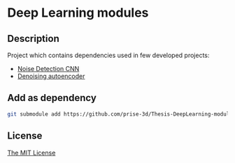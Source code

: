 # Deep Learning modules

## Description

Project which contains dependencies used in few developed projects:

- [Noise Detection CNN](https://github.com/prise-3d/Thesis-NoiseDetection-CNN.git)
- [Denoising autoencoder](https://github.com/prise-3d/Thesis-Denoising-autoencoder.git)

## Add as dependency

```bash
git submodule add https://github.com/prise-3d/Thesis-DeepLearning-modules.git modules
```

## License

[The MIT License](https://github.com/prise-3d/Thesis-DeepLearning-modules/blob/master/LICENSE)